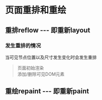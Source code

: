 # 页面重排和重绘
## 重排reflow --- 即重新layout
### 发生重排的情况
当可见节点位置以及尺寸发生变化时会发生重排
>页面初始渲染<br>
添加/删除可见DOM元素

## 重绘repaint --- 即重新paint
